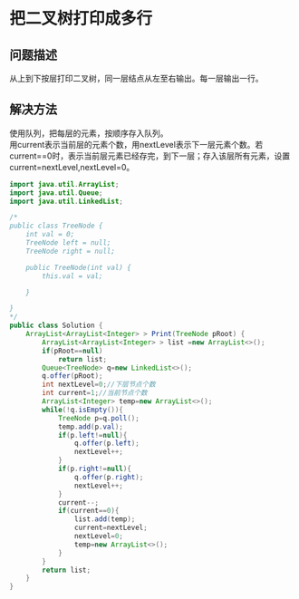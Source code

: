 # 把二叉树打印成多行
## 问题描述
从上到下按层打印二叉树，同一层结点从左至右输出。每一层输出一行。
## 解决方法
使用队列，把每层的元素，按顺序存入队列。<br>
用current表示当前层的元素个数，用nextLevel表示下一层元素个数。若current==0时，表示当前层元素已经存完，到下一层；存入该层所有元素，设置current=nextLevel,nextLevel=0。
```java
import java.util.ArrayList;
import java.util.Queue;
import java.util.LinkedList;

/*
public class TreeNode {
    int val = 0;
    TreeNode left = null;
    TreeNode right = null;

    public TreeNode(int val) {
        this.val = val;

    }

}
*/
public class Solution {
    ArrayList<ArrayList<Integer> > Print(TreeNode pRoot) {
        ArrayList<ArrayList<Integer> > list =new ArrayList<>();
        if(pRoot==null)
            return list;
        Queue<TreeNode> q=new LinkedList<>();
        q.offer(pRoot);
        int nextLevel=0;//下层节点个数
        int current=1;//当前节点个数
        ArrayList<Integer> temp=new ArrayList<>();
        while(!q.isEmpty()){
            TreeNode p=q.poll();
            temp.add(p.val);
            if(p.left!=null){
                q.offer(p.left);
                nextLevel++;
            }
            if(p.right!=null){
                q.offer(p.right);
                nextLevel++;
            }
            current--;
            if(current==0){
                list.add(temp);
                current=nextLevel;
                nextLevel=0;
                temp=new ArrayList<>();
            }
        }
        return list;
    }
}
```
